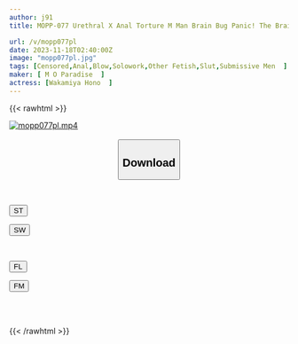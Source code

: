 ```yaml
---
author: j91
title: MOPP-077 Urethral X Anal Torture M Man Brain Bug Panic! The Brain Bug Is Being Played With By The Sensual Torture Slut Sister And Cumming! Hono Wakamiya

url: /v/mopp077pl
date: 2023-11-18T02:40:00Z
image: "mopp077pl.jpg"
tags: [Censored,Anal,Blow,Solowork,Other Fetish,Slut,Submissive Men	 ]
maker: [ M O Paradise  ]
actress: [Wakamiya Hono  ]
---
```



{{< rawhtml >}}

<div class="video" data-videoid="3AbXxgzLX9sdbwV">
    <a href="javascript:;">
        <img src="/v/mopp077pl/mopp077pl.jpg" width="WIDTH" height="HEIGHT" alt="mopp077pl.mp4" loading="lazy">
    </a>
</div>

<script type="text/javascript" src="https://j91.asia/asset/on-demand-st.js"></script>

<br>
  <link rel="stylesheet" href="https://j91.asia/asset/bs5.css">
  
  <center>
  <button class="btn btn-primary" type="button" data-bs-toggle="collapse" data-bs-target=".multi-collapse" aria-expanded="false" aria-controls="multiCollapseExample1 multiCollapseExample2"><h2>Download</h2></button></center>
</p>
<div class="row">
  <div class="col">
    <div class="collapse multi-collapse" id="multiCollapseExample1">
      <div class="card card-body">
	      	      <br>
<div class="buttons">  
<p><a href="https://streamtape.to/v/3AbXxgzLX9sdbwV" target="_blank"><button class="btn-hover color-3"><i class="fa fa-download"></i> ST</button></a></p>
<p><a href="https://sfastwish.com/ywymc47ejvv3" target="_blank"><button class="btn-hover color-2"><i class="fa fa-download"></i> SW</button></a></p></div>
    </div>
  </div>
</div>
  <div class="col">
    <div class="collapse multi-collapse" id="multiCollapseExample2">
      <div class="card card-body">
	      <br>
<div class="buttons">
<p><a href="javascript:;" target="_blank"><button class="btn-hover color-9"><i class="fa fa-download"></i> FL</button></a></p>
<p><a href="javascript:;" target="_blank"><button class="btn-hover color-8"><i class="fa fa-download"></i> FM</button></a></p></div>
<br><br>
      </div>
    </div>
  </div>
</div>

{{< /rawhtml >}}
